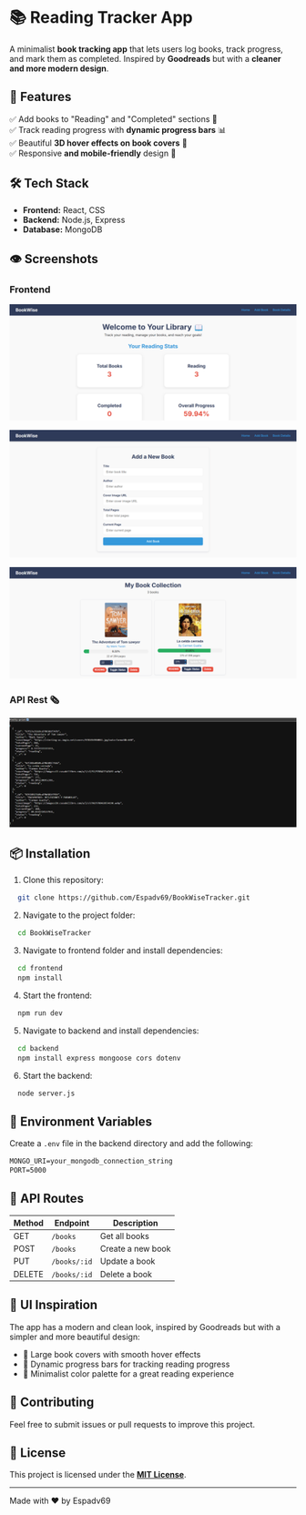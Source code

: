 # 📚 Reading Tracker App

A minimalist **book tracking app** that lets users log books, track progress, and mark them as completed. Inspired by **Goodreads** but with a **cleaner and more modern design**.

## 🚀 Features

✅ Add books to "Reading" and "Completed" sections 📖  
✅ Track reading progress with **dynamic progress bars** 📊  
✅ Beautiful **3D hover effects on book covers** 🎨  
✅ Responsive **and mobile-friendly** design 📱

## 🛠️ Tech Stack

- **Frontend:** React, CSS
- **Backend:** Node.js, Express
- **Database:** MongoDB

## 👁️ Screenshots

### Frontend

<p>
  <img src="./progressImages/homePage.png" alt="Home page" />
</p>

<p>
  <img src="./progressImages/addBookPage.png" alt="Add Book page" />
</p>

<p>
  <img src="./progressImages/bookDetailsPage.png" alt="Book Details page" />
</p>

### API Rest 🗞️

<p>
  <img src="./progressImages/api-rest.png" alt="Api-Rest data" />
</p>

## 📦 Installation

1. Clone this repository:

```bash
  git clone https://github.com/Espadv69/BookWiseTracker.git
```

2. Navigate to the project folder:

```bash
  cd BookWiseTracker
```

3. Navigate to frontend folder and install dependencies:

```bash
  cd frontend
  npm install
```

4. Start the frontend:

```bash
  npm run dev
```

5. Navigate to backend and install dependencies:

```bash
  cd backend
  npm install express mongoose cors dotenv
```

6. Start the backend:

```bash
  node server.js
```

## 🔧 Environment Variables

Create a `.env` file in the backend directory and add the following:

```env
MONGO_URI=your_mongodb_connection_string
PORT=5000
```

## 📜 API Routes

| Method | Endpoint     | Description       |
| ------ | ------------ | ----------------- |
| GET    | `/books`     | Get all books     |
| POST   | `/books`     | Create a new book |
| PUT    | `/books/:id` | Update a book     |
| DELETE | `/books/:id` | Delete a book     |

## 🎨 UI Inspiration

The app has a modern and clean look, inspired by Goodreads but with a simpler and more beautiful design:

- 📌 Large book covers with smooth hover effects
- 📌 Dynamic progress bars for tracking reading progress
- 📌 Minimalist color palette for a great reading experience

## 🤝 Contributing

Feel free to submit issues or pull requests to improve this project.

## 📄 License

This project is licensed under the **[MIT License](https://opensource.org/license/mit)**.

---

Made with ❤️ by Espadv69
